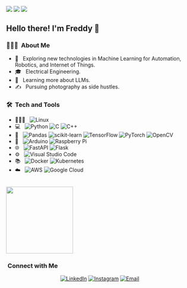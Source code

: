 <img src=https://c.tenor.com/aRGcKj2V2eUAAAAd/obi-wan-star-wars.gif ></img>
<img src=https://media1.tenor.com/m/1YPNgqfVtggAAAAC/starwhocouldfly-rigby-cat.gif ></img>
<img src=https://media1.tenor.com/m/OzUKhCaWbv0AAAAC/rigby-cat-rigby.gif ></img>

<h2> Hello there! I'm Freddy 👋</h2>

<h3> 👨🏻‍💻 &nbsp;About Me </h3>

- 🤔 &nbsp; Exploring new technologies in Machine Learning for Automation, Robotics, and Internet of Things.
- 🎓 &nbsp; Electrical Engineering.
- 🌱 &nbsp; Learning more about LLMs.
- ✍️ &nbsp; Pursuing photography as side hustles.

<h3> 🛠 &nbsp;Tech and Tools</h3>

- 🧑🏽‍💻 &nbsp;
  ![Linux](https://img.shields.io/badge/Linux-FCC624?style=for-the-badge&logo=linux&logoColor=black)
- 💻 &nbsp;
  ![Python](https://img.shields.io/badge/python-3670A0?style=for-the-badge&logo=python&logoColor=ffdd54)
  ![C](https://img.shields.io/badge/c-%2300599C.svg?style=for-the-badge&logo=c&logoColor=white)
  ![C++](https://img.shields.io/badge/c++-%2300599C.svg?style=for-the-badge&logo=c%2B%2B&logoColor=white)
- 🧠 &nbsp;
  ![Pandas](https://img.shields.io/badge/pandas-%23150458.svg?style=for-the-badge&logo=pandas&logoColor=white)
  ![scikit-learn](https://img.shields.io/badge/scikit--learn-%23F7931E.svg?style=for-the-badge&logo=scikit-learn&logoColor=white)
  ![TensorFlow](https://img.shields.io/badge/TensorFlow-%23FF6F00.svg?style=for-the-badge&logo=TensorFlow&logoColor=white)
  ![PyTorch](https://img.shields.io/badge/PyTorch-%23EE4C2C.svg?style=for-the-badge&logo=PyTorch&logoColor=white)
  ![OpenCV](https://img.shields.io/badge/opencv-%23white.svg?style=for-the-badge&logo=opencv&logoColor=white)
- 🤖 &nbsp;
  ![Arduino](https://img.shields.io/badge/-Arduino-00979D?style=for-the-badge&logo=Arduino&logoColor=white)
  ![Raspberry Pi](https://img.shields.io/badge/-RaspberryPi-C51A4A?style=for-the-badge&logo=Raspberry-Pi)
- 🌐 &nbsp;
  ![FastAPI](https://img.shields.io/badge/FastAPI-005571?style=for-the-badge&logo=fastapi)
  ![Flask](https://img.shields.io/badge/flask-%23000.svg?style=for-the-badge&logo=flask&logoColor=white)
- ⚙️ &nbsp;
  ![Visual Studio Code](https://img.shields.io/badge/Visual%20Studio%20Code-0078d7.svg?style=for-the-badge&logo=visual-studio-code&logoColor=white)
- 📚 &nbsp;
  ![Docker](https://img.shields.io/badge/docker-%230db7ed.svg?style=for-the-badge&logo=docker&logoColor=white)
  ![Kubernetes](https://img.shields.io/badge/kubernetes-%23326ce5.svg?style=for-the-badge&logo=kubernetes&logoColor=white)
- ☁️ &nbsp;
  ![AWS](https://img.shields.io/badge/AWS-%23FF9900.svg?style=for-the-badge&logo=amazon-aws&logoColor=white)
  ![Google Cloud](https://img.shields.io/badge/GoogleCloud-%234285F4.svg?style=for-the-badge&logo=google-cloud&logoColor=white)
  
<br/>

<a href="https://github.com/millenia911">
  <!-- <img height="180em" src="https://github-readme-stats.vercel.app/api?username=millenia911&theme=buefy&show_icons=true" /> -->
  <img height="180em" src="https://github-readme-stats.vercel.app/api/top-langs/?username=millenia911&theme=buefy&layout=compact&hide=jupyter%20notebook" />
</a>

<br/>

<h3>  &nbsp;Connect with Me </h3>

<p align="center">
<a href="https://www.linkedin.com/in/freddymillenia/"><img alt="LinkedIn" src="https://img.shields.io/badge/LinkedIn-Freddy%20Millenia%20-blue?style=flat-square&logo=linkedin"></a>
<a href="https://www.instagram.com/freddymillenia/"><img alt="Instagram" src="https://img.shields.io/badge/Instagram-freddymillenia-blue?style=flat-square&logo=instagram"></a>
<a href="mailto:freddymyusuf@gmail.com"><img alt="Email" src="https://img.shields.io/badge/Email-freddymyusuf@gmail.com-blue?style=flat-square&logo=gmail"></a>
</p>
